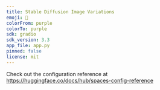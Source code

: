 ```yaml
---
title: Stable Diffusion Image Variations
emoji: 🏃
colorFrom: purple
colorTo: purple
sdk: gradio
sdk_version: 3.3
app_file: app.py
pinned: false
license: mit
---
```


Check out the configuration reference at https://huggingface.co/docs/hub/spaces-config-reference
